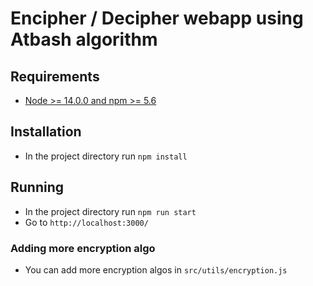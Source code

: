 # Encipher / Decipher  webapp using Atbash algorithm 


## Requirements 

-  [Node >= 14.0.0 and npm >= 5.6](https://nodejs.org/en/)

## Installation

- In the project directory run `npm install` 

## Running 

- In the project directory run `npm run start` 
- Go to `http://localhost:3000/`


### Adding more encryption algo

- You can add more encryption algos in `src/utils/encryption.js`